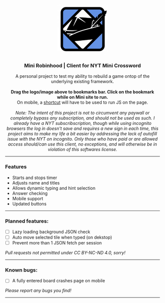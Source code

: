 <br>

<p align="center">
   <img src="https://github.com/ssambender/mini-robinhood/blob/main/nyt%20robinhood%20logo.png?raw=true" alt="Mini Robinhood Logo" height="165">
</p>

<h3 align="center">Mini Robinhood | Client for NYT Mini Crossword</h3>

<p align="center">
A personal project to test my ability to rebuild a game ontop of the underlying existing framework. 
  <br><br>
  <b>Drag the logo/image above to bookmarks bar. Click on the bookmark while on Mini site to run.</b>
  <br>On mobile, a <a href="https://sambender.net">shortcut</a> will have to be used to run JS on the page.
  <br><br>
<i>Note: The intent of this project is not to circumvent any paywall or completely bypass any subscription, and should not be used as such. I already have a NYT subscribscription, though while using incognito browsers the log in doesn't save and requires a new sign in each time, this project aims to make my life a bit easier by addressing the lack of autofill issue with the NYT on incognito. Only those who have paid or are allowed access should/can use this client, no exceptions, and will otherwise be in violation of this softwares license.</i>
 
</p>

___

### Features
- Starts and stops timer
- Adjusts name and titles
- Allows dynamic typing and hint selection
- Answer checking
- Mobile support
- Updated buttons

---


### Planned features:
- [ ] Lazy loading background JSON check
- [ ] Auto move selected tile when typed (on dekstop)
- [ ] Prevent more than 1 JSON fetch per session

_Pull requests not permitted under CC BY-NC-ND 4.0, sorry!_

---


### Known bugs:
- [ ] A fully entered board crashes page on mobile

_Please report any bugs you find!_

---

